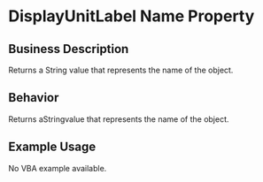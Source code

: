 # DisplayUnitLabel Name Property

## Business Description
Returns a String value that represents the name of the object.

## Behavior
Returns  aStringvalue that represents the name of the object.

## Example Usage
No VBA example available.